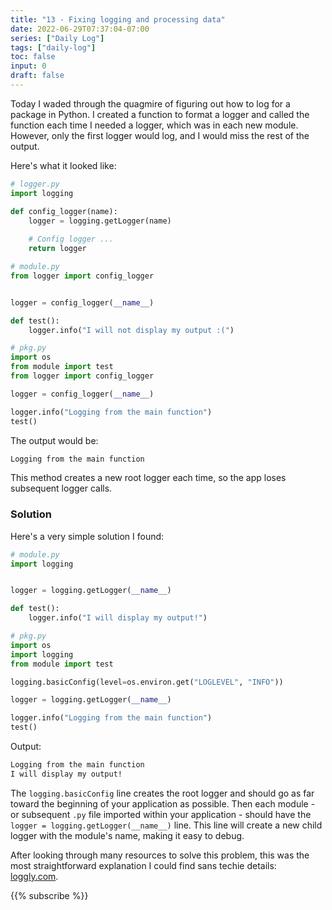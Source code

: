 ```yaml
---
title: "13 - Fixing logging and processing data"
date: 2022-06-29T07:37:04-07:00
series: ["Daily Log"]
tags: ["daily-log"]
toc: false
input: 0
draft: false
---
```

Today I waded through the quagmire of figuring out how to log for a package in Python. I created a function to format a logger and called the function each time I needed a logger, which was in each new module. However, only the first logger would log, and I would miss the rest of the output.

Here's what it looked like:

```python
# logger.py
import logging

def config_logger(name):
    logger = logging.getLogger(name)
    
    # Config logger ...
    return logger

# module.py
from logger import config_logger


logger = config_logger(__name__)

def test():
    logger.info("I will not display my output :(")

# pkg.py
import os
from module import test
from logger import config_logger

logger = config_logger(__name__)

logger.info("Logging from the main function")
test()
```

The output would be:

```bash
Logging from the main function
```

This method creates a new root logger each time, so the app loses subsequent logger calls.

### Solution

Here's a very simple solution I found:

```python
# module.py
import logging


logger = logging.getLogger(__name__)

def test():
    logger.info("I will display my output!")

# pkg.py
import os
import logging
from module import test

logging.basicConfig(level=os.environ.get("LOGLEVEL", "INFO"))

logger = logging.getLogger(__name__)

logger.info("Logging from the main function")
test()
```

Output:

```bash
Logging from the main function
I will display my output!
```

The `logging.basicConfig` line creates the root logger and should go as far toward the beginning of your application as possible. Then each module - or subsequent `.py` file imported within your application - should have the `logger = logging.getLogger(__name__)` line. This line will create a new child logger with the module's name, making it easy to debug.

After looking through many resources to solve this problem, this was the most straightforward explanation I could find sans techie details: [loggly.com](https://www.loggly.com/ultimate-guide/python-logging-basics/).

{{% subscribe %}}
